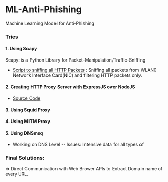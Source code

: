 # ML-Anti-Phishing
Machine Learning Model for Anti-Phishing

### Tries

#### 1. Using Scapy
Scapy: is a Python Library for Packet-Manipulation/Traffic-Sniffing
- [Script to sniffing all HTTP Packets](./HTTP-Sniffer.py) : Sniffing all packets from WLAN0 Network Interface Card(NIC) and filtering HTTP packets only.

#### 2. Creating HTTP Proxy Server with ExpressJS over NodeJS
- [Source Code]()

#### 3. Using Squid Proxy

#### 4. Using MITM Proxy

#### 5. Using DNSmsq
- Working on DNS Level
-- Issues: Intensive data for all types of

### Final Solutions:

=> Direct Communication with Web Brower APIs to Extract Domain name of every URL.
